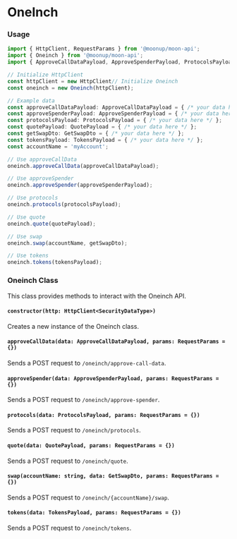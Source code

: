 # OneInch

### Usage

```typescript
import { HttpClient, RequestParams } from '@moonup/moon-api';
import { Oneinch } from '@moonup/moon-api';
import { ApproveCallDataPayload, ApproveSpenderPayload, ProtocolsPayload, QuotePayload, GetSwapDto, TokensPayload } from '@moonup/moon-api';

// Initialize HttpClient
const httpClient = new HttpClient// Initialize Oneinch
const oneinch = new Oneinch(httpClient);

// Example data
const approveCallDataPayload: ApproveCallDataPayload = { /* your data here */ };
const approveSpenderPayload: ApproveSpenderPayload = { /* your data here */ };
const protocolsPayload: ProtocolsPayload = { /* your data here */ };
const quotePayload: QuotePayload = { /* your data here */ };
const getSwapDto: GetSwapDto = { /* your data here */ };
const tokensPayload: TokensPayload = { /* your data here */ };
const accountName = 'myAccount';

// Use approveCallData
oneinch.approveCallData(approveCallDataPayload);

// Use approveSpender
oneinch.approveSpender(approveSpenderPayload);

// Use protocols
oneinch.protocols(protocolsPayload);

// Use quote
oneinch.quote(quotePayload);

// Use swap
oneinch.swap(accountName, getSwapDto);

// Use tokens
oneinch.tokens(tokensPayload);
```

### Oneinch Class

This class provides methods to interact with the Oneinch API.

#### `constructor(http: HttpClient<SecurityDataType>)`

Creates a new instance of the Oneinch class.

#### `approveCallData(data: ApproveCallDataPayload, params: RequestParams = {})`

Sends a POST request to `/oneinch/approve-call-data`.

#### `approveSpender(data: ApproveSpenderPayload, params: RequestParams = {})`

Sends a POST request to `/oneinch/approve-spender`.

#### `protocols(data: ProtocolsPayload, params: RequestParams = {})`

Sends a POST request to `/oneinch/protocols`.

#### `quote(data: QuotePayload, params: RequestParams = {})`

Sends a POST request to `/oneinch/quote`.

#### `swap(accountName: string, data: GetSwapDto, params: RequestParams = {})`

Sends a POST request to `/oneinch/{accountName}/swap`.

#### `tokens(data: TokensPayload, params: RequestParams = {})`

Sends a POST request to `/oneinch/tokens`.
